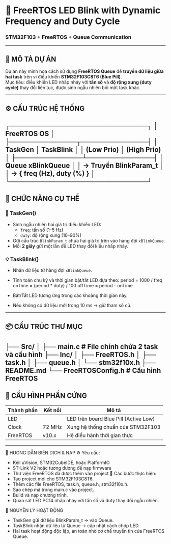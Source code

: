 # 🚦 FreeRTOS LED Blink with Dynamic Frequency and Duty Cycle  
### STM32F103 + FreeRTOS + Queue Communication  

---

## 📘 MÔ TẢ DỰ ÁN  
Dự án này minh họa cách sử dụng **FreeRTOS Queue** để **truyền dữ liệu giữa hai task** trên vi điều khiển **STM32F103C8T6 (Blue Pill)**.  
Mục tiêu: điều khiển LED nhấp nháy với **tần số** và **độ rộng xung (duty cycle)** thay đổi liên tục, được sinh ngẫu nhiên bởi một task khác.

---

## ⚙️ CẤU TRÚC HỆ THỐNG  
┌─────────────────────────────┐
│ FreeRTOS OS │
├──────────────┬──────────────┤
│ TaskGen │ TaskBlink │
│ (Low Prio) │ (High Prio) │
├──────────────┴──────────────┤
│ Queue xBlinkQueue │
│ → Truyền BlinkParam_t │
│ → { freq (Hz), duty (%) } │
└─────────────────────────────┘
---

## 🧩 CHỨC NĂNG CỤ THỂ  

### 🧠 TaskGen()  
- Sinh ngẫu nhiên hai giá trị điều khiển LED:
  - `freq`: tần số (1–5 Hz)
  - `duty`: độ rộng xung (10–90%)
- Gửi cấu trúc `BlinkParam_t` chứa hai giá trị trên vào hàng đợi `xBlinkQueue`.
- Mỗi **2 giây** gửi một lần để LED thay đổi kiểu nhấp nháy.

### 💡 TaskBlink()  
- Nhận dữ liệu từ hàng đợi `xBlinkQueue`.
- Tính toán chu kỳ và thời gian bật/tắt LED dựa theo:
period = 1000 / freq
onTime = (period * duty) / 100
offTime = period - onTime

- Bật/Tắt LED tương ứng trong các khoảng thời gian này.
- Nếu không có dữ liệu mới trong 10 ms → giữ tham số cũ.

---

## 📦 CẤU TRÚC THƯ MỤC  
├── Src/
│ ├── main.c # File chính chứa 2 task và cấu hình
├── Inc/
│ ├── FreeRTOS.h
│ ├── task.h
│ ├── queue.h
│ └── stm32f10x.h
├── README.md
└── FreeRTOSConfig.h # Cấu hình FreeRTOS
---

## 🔧 CẤU HÌNH PHẦN CỨNG  

| Thành phần | Kết nối | Mô tả |
|-------------|----------|--------|
| LED         |      | LED trên board Blue Pill (Active Low) |
| Clock       | 72 MHz   | Xung hệ thống chuẩn của STM32F103 |
| FreeRTOS    | v10.x    | Hệ điều hành thời gian thực |

---
🚀 HƯỚNG DẪN BIÊN DỊCH & NẠP
⚙️ Yêu cầu:
- Keil uVision, STM32CubeIDE, hoặc PlatformIO
- ST-Link V2 hoặc tương đương để nạp firmware
- Thư viện FreeRTOS đã được thêm vào project
📖 Các bước thực hiện:
- Tạo project mới cho STM32F103C8T6.
- Thêm các file FreeRTOS, task.h, queue.h, stm32f10x.h.
- Sao chép mã trong main.c vào project.
- Build và nạp chương trình.
- Quan sát LED PC14 nhấp nháy với tần số và duty thay đổi ngẫu nhiên.

🧠 NGUYÊN LÝ HOẠT ĐỘNG
- TaskGen gửi dữ liệu BlinkParam_t → vào Queue.
- TaskBlink nhận dữ liệu từ Queue → cập nhật cách chớp LED.
- Hai task hoạt động độc lập, an toàn nhờ cơ chế truyền tin của FreeRTOS Queue.

